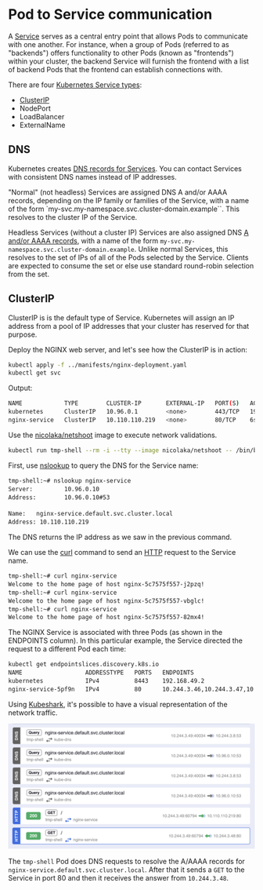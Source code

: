 # Pod to Service communication

A [Service](https://kubernetes.io/docs/concepts/services-networking/service/) serves as a central entry point that allows Pods to communicate with one another. For instance, when a group of Pods (referred to as "backends") offers functionality to other Pods (known as "frontends") within your cluster, the backend Service will furnish the frontend with a list of backend Pods that the frontend can establish connections with.

There are four [Kubernetes Service types](https://kubernetes.io/docs/concepts/services-networking/service/#publishing-services-service-types):

- [ClusterIP](./pod-to-service.md#clusterip)
- NodePort
- LoadBalancer
- ExternalName

## DNS

Kubernetes creates [DNS records for Services](https://kubernetes.io/docs/concepts/services-networking/dns-pod-service/#services). You can contact Services with consistent DNS names instead of IP addresses.

"Normal" (not headless) Services are assigned DNS A and/or AAAA records, depending on the IP family or families of the Service, with a name of the form `my-svc.my-namespace.svc.cluster-domain.example``. This resolves to the cluster IP of the Service.

Headless Services (without a cluster IP) Services are also assigned DNS [A and/or AAAA records](https://en.wikipedia.org/wiki/List_of_DNS_record_types), with a name of the form `my-svc.my-namespace.svc.cluster-domain.example`. Unlike normal Services, this resolves to the set of IPs of all of the Pods selected by the Service. Clients are expected to consume the set or else use standard round-robin selection from the set.

## ClusterIP

ClusterIP is is the default type of Service. Kubernetes will assign an IP address from a pool of IP addresses that your cluster has reserved for that purpose.

Deploy the NGINX web server, and let's see how the ClusterIP is in action:

```bash
kubectl apply -f ../manifests/nginx-deployment.yaml
kubectl get svc
```

Output:

```bash
NAME            TYPE        CLUSTER-IP       EXTERNAL-IP   PORT(S)   AGE
kubernetes      ClusterIP   10.96.0.1        <none>        443/TCP   197d
nginx-service   ClusterIP   10.110.110.219   <none>        80/TCP    6s
```

Use the [nicolaka/netshoot](https://hub.docker.com/r/nicolaka/netshoot) image to execute network validations.

```bash
kubectl run tmp-shell --rm -i --tty --image nicolaka/netshoot -- /bin/bash
```

First, use [nslookup](https://www.ibm.com/docs/en/aix/7.2?topic=n-nslookup-command) to query the DNS for the Service name:

```bash
tmp-shell:~# nslookup nginx-service
Server:         10.96.0.10
Address:        10.96.0.10#53

Name:   nginx-service.default.svc.cluster.local
Address: 10.110.110.219
```

The DNS returns the IP address as we saw in the previous command.

We can use the [curl](https://everything.curl.dev/project) command to send an [HTTP](https://everything.curl.dev/protocols/curl#http) request to the Service name.

```bash
tmp-shell:~# curl nginx-service
Welcome to the home page of host nginx-5c7575f557-j2pzq!
tmp-shell:~# curl nginx-service
Welcome to the home page of host nginx-5c7575f557-vbglc!
tmp-shell:~# curl nginx-service
Welcome to the home page of host nginx-5c7575f557-82mx4!
```

The NGINX Service is associated with three Pods (as shown in the ENDPOINTS column). In this particular example, the Service directed the request to a different Pod each time:

```bash
kubectl get endpointslices.discovery.k8s.io                               
NAME                  ADDRESSTYPE   PORTS   ENDPOINTS                             AGE
kubernetes            IPv4          8443    192.168.49.2                          197d
nginx-service-5pf9n   IPv4          80      10.244.3.46,10.244.3.47,10.244.3.48   17m
```

Using [Kubeshark](https://kubeshark.co), it's possible to have a visual representation of the network traffic.

![Kubeshark - ClusterIP](./images/ks-clusterip.png)

The `tmp-shell` Pod does DNS requests to resolve the A/AAAA records for `nginx-service.default.svc.cluster.local`. After that it sends a `GET` to the Service in port 80 and then it receives the answer from `10.244.3.48`.
